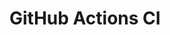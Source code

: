 # GitHub Actions CI






























































































































































































































































































































































































































































































































































































































































































































































































































































































































































































































































































































































































































































































































































































































































































































































































































































































































































































































































































































































































































































































































































































































































































































